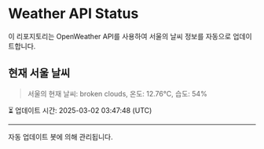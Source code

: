 
# Weather API Status

이 리포지토리는 OpenWeather API를 사용하여 서울의 날씨 정보를 자동으로 업데이트합니다.

## 현재 서울 날씨
> 서울의 현재 날씨: broken clouds, 온도: 12.76°C, 습도: 54%

⏳ 업데이트 시간: 2025-03-02 03:47:48 (UTC)

---
자동 업데이트 봇에 의해 관리됩니다.
